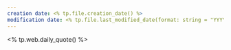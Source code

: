 ```yaml
---
creation date: <% tp.file.creation_date() %>
modification date: <% tp.file.last_modified_date(format: string = "YYYY-MM-DD HH:mm")
---
```


<% tp.web.daily_quote() %>
